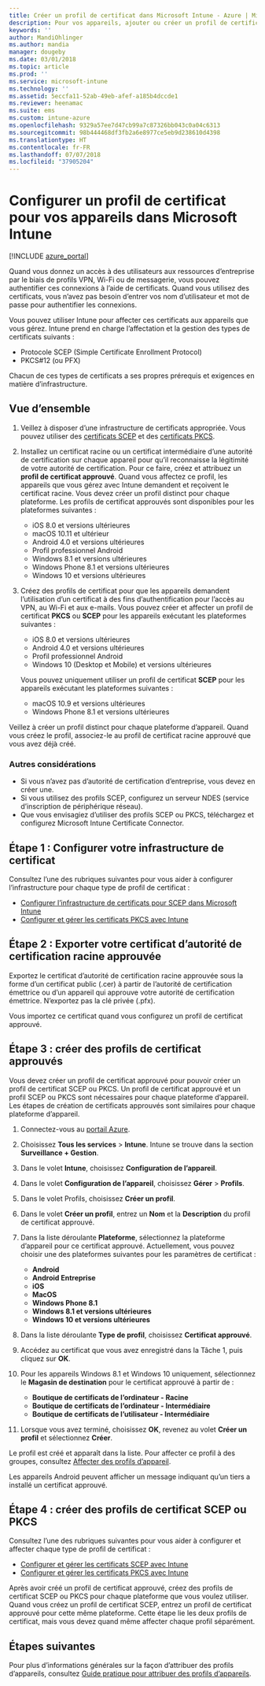 ```yaml
---
title: Créer un profil de certificat dans Microsoft Intune - Azure | Microsoft Docs
description: Pour vos appareils, ajouter ou créer un profil de certificat en configurant un environnement de certificat SCEP ou PKCS, exporter le certificat public, créer le profil dans le portail Azure, puis affecter SCEP ou PKCS aux profils de certificat dans Microsoft Intune dans le portail Azure
keywords: ''
author: MandiOhlinger
ms.author: mandia
manager: dougeby
ms.date: 03/01/2018
ms.topic: article
ms.prod: ''
ms.service: microsoft-intune
ms.technology: ''
ms.assetid: 5eccfa11-52ab-49eb-afef-a185b4dccde1
ms.reviewer: heenamac
ms.suite: ems
ms.custom: intune-azure
ms.openlocfilehash: 9329a57ee7d47cb99a7c87326bb043c0a04c6313
ms.sourcegitcommit: 98b444468df3fb2a6e8977ce5eb9d238610d4398
ms.translationtype: HT
ms.contentlocale: fr-FR
ms.lasthandoff: 07/07/2018
ms.locfileid: "37905204"
---
```

# <a name="configure-a-certificate-profile-for-your-devices-in-microsoft-intune"></a>Configurer un profil de certificat pour vos appareils dans Microsoft Intune

[!INCLUDE [azure_portal](./includes/azure_portal.md)]

Quand vous donnez un accès à des utilisateurs aux ressources d’entreprise par le biais de profils VPN, Wi-Fi ou de messagerie, vous pouvez authentifier ces connexions à l’aide de certificats. Quand vous utilisez des certificats, vous n’avez pas besoin d’entrer vos nom d’utilisateur et mot de passe pour authentifier les connexions.

Vous pouvez utiliser Intune pour affecter ces certificats aux appareils que vous gérez. Intune prend en charge l’affectation et la gestion des types de certificats suivants :

- Protocole SCEP (Simple Certificate Enrollment Protocol)
- PKCS#12 (ou PFX)

Chacun de ces types de certificats a ses propres prérequis et exigences en matière d’infrastructure.

## <a name="overview"></a>Vue d’ensemble

1. Veillez à disposer d’une infrastructure de certificats appropriée. Vous pouvez utiliser des [certificats SCEP](certificates-scep-configure.md) et des [certificats PKCS](certficates-pfx-configure.md).

2. Installez un certificat racine ou un certificat intermédiaire d’une autorité de certification sur chaque appareil pour qu’il reconnaisse la légitimité de votre autorité de certification. Pour ce faire, créez et attribuez un **profil de certificat approuvé**. Quand vous affectez ce profil, les appareils que vous gérez avec Intune demandent et reçoivent le certificat racine. Vous devez créer un profil distinct pour chaque plateforme. Les profils de certificat approuvés sont disponibles pour les plateformes suivantes :

    - iOS 8.0 et versions ultérieures
    - macOS 10.11 et ultérieur
    - Android 4.0 et versions ultérieures
    - Profil professionnel Android
    - Windows 8.1 et versions ultérieures
    - Windows Phone 8.1 et versions ultérieures
    - Windows 10 et versions ultérieures

3. Créez des profils de certificat pour que les appareils demandent l’utilisation d’un certificat à des fins d’authentification pour l’accès au VPN, au Wi-Fi et aux e-mails. Vous pouvez créer et affecter un profil de certificat **PKCS** ou **SCEP** pour les appareils exécutant les plateformes suivantes :

   - iOS 8.0 et versions ultérieures
   - Android 4.0 et versions ultérieures
   - Profil professionnel Android
   - Windows 10 (Desktop et Mobile) et versions ultérieures

   Vous pouvez uniquement utiliser un profil de certificat **SCEP** pour les appareils exécutant les plateformes suivantes :

   - macOS 10.9 et versions ultérieures
   - Windows Phone 8.1 et versions ultérieures

Veillez à créer un profil distinct pour chaque plateforme d’appareil. Quand vous créez le profil, associez-le au profil de certificat racine approuvé que vous avez déjà créé.

### <a name="further-considerations"></a>Autres considérations

- Si vous n’avez pas d’autorité de certification d’entreprise, vous devez en créer une.
- Si vous utilisez des profils SCEP, configurez un serveur NDES (service d’inscription de périphérique réseau).
- Que vous envisagiez d’utiliser des profils SCEP ou PKCS, téléchargez et configurez Microsoft Intune Certificate Connector.


## <a name="step-1-configure-your-certificate-infrastructure"></a>Étape 1 : Configurer votre infrastructure de certificat

Consultez l’une des rubriques suivantes pour vous aider à configurer l’infrastructure pour chaque type de profil de certificat :

- [Configurer l’infrastructure de certificats pour SCEP dans Microsoft Intune](certificates-scep-configure.md)
- [Configurer et gérer les certificats PKCS avec Intune](certficates-pfx-configure.md)


## <a name="step-2-export-your-trusted-root-ca-certificate"></a>Étape 2 : Exporter votre certificat d’autorité de certification racine approuvée

Exportez le certificat d’autorité de certification racine approuvée sous la forme d’un certificat public (.cer) à partir de l’autorité de certification émettrice ou d’un appareil qui approuve votre autorité de certification émettrice. N’exportez pas la clé privée (.pfx).

Vous importez ce certificat quand vous configurez un profil de certificat approuvé.

## <a name="step-3-create-trusted-certificate-profiles"></a>Étape 3 : créer des profils de certificat approuvés
Vous devez créer un profil de certificat approuvé pour pouvoir créer un profil de certificat SCEP ou PKCS. Un profil de certificat approuvé et un profil SCEP ou PKCS sont nécessaires pour chaque plateforme d’appareil. Les étapes de création de certificats approuvés sont similaires pour chaque plateforme d’appareil.

1. Connectez-vous au [portail Azure](https://portal.azure.com).
2. Choisissez **Tous les services** > **Intune**. Intune se trouve dans la section **Surveillance + Gestion**.
3. Dans le volet **Intune**, choisissez **Configuration de l’appareil**.
2. Dans le volet **Configuration de l’appareil**, choisissez **Gérer** > **Profils**.
3. Dans le volet Profils, choisissez **Créer un profil**.
4. Dans le volet **Créer un profil**, entrez un **Nom** et la **Description** du profil de certificat approuvé.
5. Dans la liste déroulante **Plateforme**, sélectionnez la plateforme d’appareil pour ce certificat approuvé. Actuellement, vous pouvez choisir une des plateformes suivantes pour les paramètres de certificat :

    - **Android**
    - **Android Entreprise**
    - **iOS**
    - **MacOS**
    - **Windows Phone 8.1**
    - **Windows 8.1 et versions ultérieures**
    - **Windows 10 et versions ultérieures**

6. Dans la liste déroulante **Type de profil**, choisissez **Certificat approuvé**.
7. Accédez au certificat que vous avez enregistré dans la Tâche 1, puis cliquez sur **OK**.
8. Pour les appareils Windows 8.1 et Windows 10 uniquement, sélectionnez le **Magasin de destination** pour le certificat approuvé à partir de :
    - **Boutique de certificats de l’ordinateur - Racine**
    - **Boutique de certificats de l’ordinateur - Intermédiaire**
    - **Boutique de certificats de l’utilisateur - Intermédiaire**
8. Lorsque vous avez terminé, choisissez **OK**, revenez au volet **Créer un profil** et sélectionnez **Créer**.

Le profil est créé et apparaît dans la liste. Pour affecter ce profil à des groupes, consultez [Affecter des profils d’appareil](device-profile-assign.md).

Les appareils Android peuvent afficher un message indiquant qu’un tiers a installé un certificat approuvé.

## <a name="step-4-create-scep-or-pkcs-certificate-profiles"></a>Étape 4 : créer des profils de certificat SCEP ou PKCS

Consultez l’une des rubriques suivantes pour vous aider à configurer et affecter chaque type de profil de certificat :

- [Configurer et gérer les certificats SCEP avec Intune](certificates-scep-configure.md)
- [Configurer et gérer les certificats PKCS avec Intune](certficates-pfx-configure.md)

Après avoir créé un profil de certificat approuvé, créez des profils de certificat SCEP ou PKCS pour chaque plateforme que vous voulez utiliser. Quand vous créez un profil de certificat SCEP, entrez un profil de certificat approuvé pour cette même plateforme. Cette étape lie les deux profils de certificat, mais vous devez quand même affecter chaque profil séparément.

## <a name="next-steps"></a>Étapes suivantes
Pour plus d’informations générales sur la façon d’attribuer des profils d’appareils, consultez [Guide pratique pour attribuer des profils d’appareils](device-profile-assign.md).
